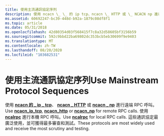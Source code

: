 ```yaml
---
title: 使用主流通訊協定序列
description: 使用 ncacn \_ \_ 的 ip tcp、ncacn \_ HTTP 或 \_ NCACN np 進行遠端 RPC 呼叫。 使用 ncalrpc 進行本機 RPC 呼叫。 這些通訊協定最廣泛使用，並可獲得最多審查和測試。
ms.assetid: 60692247-bc39-448d-b92a-1879c08df8f1
ms.topic: article
ms.date: 05/31/2018
ms.openlocfilehash: 42d80354d03f568415f7c8a32d58605bf3156b59
ms.sourcegitcommit: 592c9bbd22ba69802dc353bcb5eb30699f9e9403
ms.translationtype: MT
ms.contentlocale: zh-TW
ms.lasthandoff: 08/20/2020
ms.locfileid: "103682531"
---
```

# <a name="use-mainstream-protocol-sequences"></a><span data-ttu-id="fb1e6-105">使用主流通訊協定序列</span><span class="sxs-lookup"><span data-stu-id="fb1e6-105">Use Mainstream Protocol Sequences</span></span>

<span data-ttu-id="fb1e6-106">使用 [**ncacn 的 \_ ip \_ tcp**](/windows/desktop/Midl/ncacn-ip-tcp)、 [**ncacn \_ HTTP**](/windows/desktop/Midl/ncacn-http) 或 [**ncacn \_ np**](/windows/desktop/Midl/ncacn-np) 進行遠端 RPC 呼叫。</span><span class="sxs-lookup"><span data-stu-id="fb1e6-106">Use [**ncacn\_ip\_tcp**](/windows/desktop/Midl/ncacn-ip-tcp), [**ncacn\_http**](/windows/desktop/Midl/ncacn-http) or [**ncacn\_np**](/windows/desktop/Midl/ncacn-np) for remote RPC calls.</span></span> <span data-ttu-id="fb1e6-107">使用 [**ncalrpc**](/windows/desktop/Midl/ncalrpc) 進行本機 RPC 呼叫。</span><span class="sxs-lookup"><span data-stu-id="fb1e6-107">Use [**ncalrpc**](/windows/desktop/Midl/ncalrpc) for local RPC calls.</span></span> <span data-ttu-id="fb1e6-108">這些通訊協定最廣泛使用，並可獲得最多審查和測試。</span><span class="sxs-lookup"><span data-stu-id="fb1e6-108">These protocols are most widely used and receive the most scrutiny and testing.</span></span>

 

 